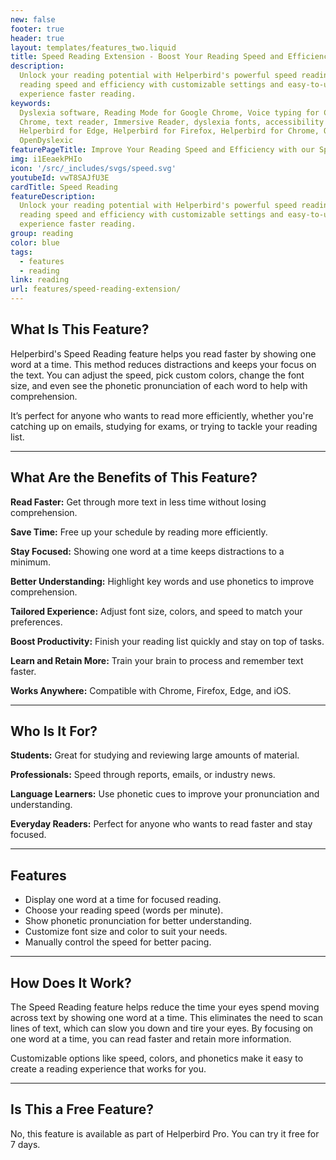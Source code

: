 ```yaml
---
new: false
footer: true
header: true
layout: templates/features_two.liquid
title: Speed Reading Extension - Boost Your Reading Speed and Efficiency
description:
  Unlock your reading potential with Helperbird's powerful speed reading extension. Improve your
  reading speed and efficiency with customizable settings and easy-to-use features. Try it now and
  experience faster reading.
keywords:
  Dyslexia software, Reading Mode for Google Chrome, Voice typing for Chrome, Text to speech for
  Chrome, text reader, Immersive Reader, dyslexia fonts, accessibility software, dyslexia software,
  Helperbird for Edge, Helperbird for Firefox, Helperbird for Chrome, Opendyslexic for Chrome,
  OpenDyslexic
featurePageTitle: Improve Your Reading Speed and Efficiency with our Speed Reading Extension
img: i1EeaekPHIo
icon: '/src/_includes/svgs/speed.svg'
youtubeId: vwT8SAJfU3E
cardTitle: Speed Reading
featureDescription:
  Unlock your reading potential with Helperbird's powerful speed reading extension. Improve your
  reading speed and efficiency with customizable settings and easy-to-use features. Try it now and
  experience faster reading.
group: reading
color: blue
tags:
  - features
  - reading
link: reading
url: features/speed-reading-extension/
---
```



## What Is This Feature?

Helperbird's Speed Reading feature helps you read faster by showing one word at a time. This method reduces distractions and keeps your focus on the text. You can adjust the speed, pick custom colors, change the font size, and even see the phonetic pronunciation of each word to help with comprehension.

It’s perfect for anyone who wants to read more efficiently, whether you're catching up on emails, studying for exams, or trying to tackle your reading list.

---

## What Are the Benefits of This Feature?


**Read Faster:** Get through more text in less time without losing comprehension.  

**Save Time:** Free up your schedule by reading more efficiently.  

**Stay Focused:** Showing one word at a time keeps distractions to a minimum.  

**Better Understanding:** Highlight key words and use phonetics to improve comprehension.  

**Tailored Experience:** Adjust font size, colors, and speed to match your preferences.  

**Boost Productivity:** Finish your reading list quickly and stay on top of tasks.  

**Learn and Retain More:** Train your brain to process and remember text faster.  

**Works Anywhere:** Compatible with Chrome, Firefox, Edge, and iOS.

---

## Who Is It For?


**Students:** Great for studying and reviewing large amounts of material.  

**Professionals:** Speed through reports, emails, or industry news.  

**Language Learners:** Use phonetic cues to improve your pronunciation and understanding.  

**Everyday Readers:** Perfect for anyone who wants to read faster and stay focused.  

---

## Features

- Display one word at a time for focused reading.  
- Choose your reading speed (words per minute).  
- Show phonetic pronunciation for better understanding.  
- Customize font size and color to suit your needs.  
- Manually control the speed for better pacing.  

---

## How Does It Work?

The Speed Reading feature helps reduce the time your eyes spend moving across text by showing one word at a time. This eliminates the need to scan lines of text, which can slow you down and tire your eyes. By focusing on one word at a time, you can read faster and retain more information.

Customizable options like speed, colors, and phonetics make it easy to create a reading experience that works for you.

---

## Is This a Free Feature?

No, this feature is available as part of Helperbird Pro. You can try it free for 7 days.
